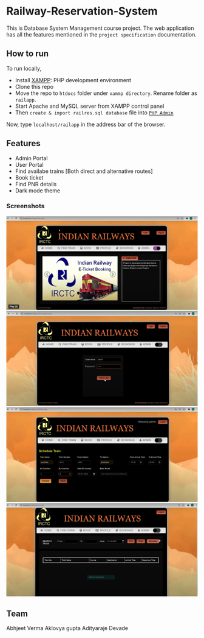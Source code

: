 # Railway-Reservation-System

This is Database System Management course project. The web application has all the features mentioned in the `project specification` documentation.

## How to run
 

To run locally,

- Install [XAMPP](https://www.apachefriends.org/index.html): PHP development environment
- Clone this repo
- Move the repo to `htdocs` folder under `xammp directory`. Rename folder as `railapp`.
- Start Apache and MySQL server from XAMPP control panel
- Then `create & import railres.sql database` file into [`PHP Admin`](http://localhost/phpmyadmin/)

Now, type `localhost/railapp` in the address bar of the browser.

## Features

- Admin Portal
- User Portal
- Find availabe trains [Both direct and alternative routes]
- Book ticket
- Find PNR details
- Dark mode theme

### Screenshots
![](https://github.com/BomberAbhi17/IRCT-Railway-Reservation-System/blob/master/Screenshots/a.JPG)
![](https://github.com/BomberAbhi17/IRCT-Railway-Reservation-System/blob/master/Screenshots/b.JPG)
 ![](https://github.com/BomberAbhi17/IRCT-Railway-Reservation-System/blob/master/Screenshots/c.JPG)
 ![](https://github.com/BomberAbhi17/IRCT-Railway-Reservation-System/blob/master/Screenshots/d.JPG)
 
 
## Team
Abhjeet Verma
Aklovya gupta
Adityaraje Devade
